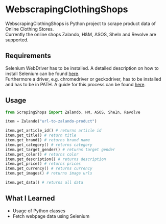 # WebscrapingClothingShops

WebscrapingClothingShops is Python project to scrape product data of Online Clothing Stores.  
Currently the online shops Zalando, H&M, ASOS, SheIn and Revolve are supported.

## Requirements

Selenium WebDriver has to be installed. A detailed description on how to install Selenium can be found [here](https://selenium-python.readthedocs.io/installation.html).  
Furthermore a driver, e.g. chromedriver or geckodriver, has to be installed and has to be in PATH. A guide for this process can be found [here](https://www.selenium.dev/documentation/en/webdriver/driver_requirements/).

## Usage

```python
from ScrapingShops import Zalando, HM, ASOS, SheIn, Revolve

item = Zalando("url-to-zalando-product")

item.get_article_id() # returns article id
item.get_title() # return title
item.get_brand() # returns brand name
item.get_category() # returns category
item.get_target_gender() # returns target gender
item.get_color() # returns color
item.get_description() # returns description
item.get_price() # returns prices
item.get_currency() # returns currency
item.get_images() # returns image urls

item.get_data() # returns all data

```

## What I Learned
- Usage of Python classes
- Fetch webpage data using Selenium
